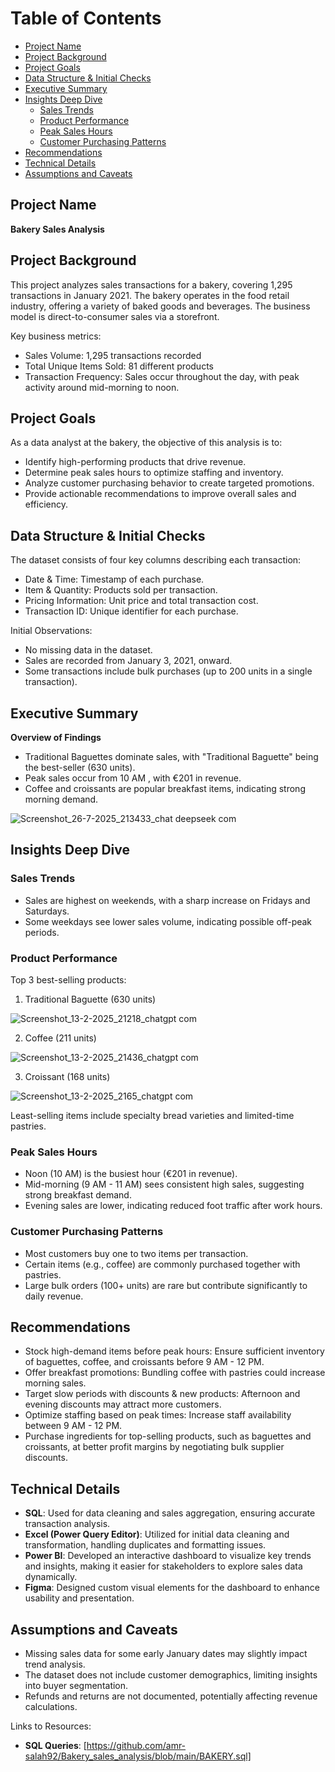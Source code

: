 # Table of Contents

- [Project Name](#project-name)
- [Project Background](#project-background)
- [Project Goals](#project-goals)
- [Data Structure & Initial Checks](#data-structure--initial-checks)
- [Executive Summary](#executive-summary)
- [Insights Deep Dive](#insights-deep-dive)
  - [Sales Trends](#sales-trends)
  - [Product Performance](#product-performance)
  - [Peak Sales Hours](#peak-sales-hours)
  - [Customer Purchasing Patterns](#customer-purchasing-patterns)
- [Recommendations](#recommendations)
- [Technical Details](#technical-details)
- [Assumptions and Caveats](#assumptions-and-caveats)

## Project Name

**Bakery Sales Analysis**

## Project Background

This project analyzes sales transactions for a bakery, covering 1,295 transactions in January 2021. The bakery operates in the food retail industry, offering a variety of baked goods and beverages. The business model is direct-to-consumer sales via a storefront.

Key business metrics:
- Sales Volume: 1,295 transactions recorded
- Total Unique Items Sold: 81 different products
- Transaction Frequency: Sales occur throughout the day, with peak activity around mid-morning to noon.

## Project Goals

As a data analyst at the bakery, the objective of this analysis is to:
- Identify high-performing products that drive revenue.
- Determine peak sales hours to optimize staffing and inventory.
- Analyze customer purchasing behavior to create targeted promotions.
- Provide actionable recommendations to improve overall sales and efficiency.

## Data Structure & Initial Checks

The dataset consists of four key columns describing each transaction:
- Date & Time: Timestamp of each purchase.
- Item & Quantity: Products sold per transaction.
- Pricing Information: Unit price and total transaction cost.
- Transaction ID: Unique identifier for each purchase.

Initial Observations:
- No missing data in the dataset.
- Sales are recorded from January 3, 2021, onward.
- Some transactions include bulk purchases (up to 200 units in a single transaction).

## Executive Summary

**Overview of Findings**
- Traditional Baguettes dominate sales, with "Traditional Baguette" being the best-seller (630 units).
- Peak sales occur from 10 AM , with €201 in revenue.
- Coffee and croissants are popular breakfast items, indicating strong morning demand.

  
![Screenshot_26-7-2025_213433_chat deepseek com](https://github.com/user-attachments/assets/b8bce037-19b2-4327-934c-9c9928d19bfc)

## Insights Deep Dive

### Sales Trends
- Sales are highest on weekends, with a sharp increase on Fridays and Saturdays.
- Some weekdays see lower sales volume, indicating possible off-peak periods.

### Product Performance
Top 3 best-selling products:
1. Traditional Baguette (630 units)

![Screenshot_13-2-2025_21218_chatgpt com](https://github.com/user-attachments/assets/8181122d-6096-4717-865f-fbb3cb361abb)

2. Coffee (211 units)

![Screenshot_13-2-2025_21436_chatgpt com](https://github.com/user-attachments/assets/c356edec-34ab-43b8-921b-61f54a0b08bd)

3. Croissant (168 units)

![Screenshot_13-2-2025_2165_chatgpt com](https://github.com/user-attachments/assets/b7489a65-c578-4533-b189-47f610222ddf)

Least-selling items include specialty bread varieties and limited-time pastries.

### Peak Sales Hours
- Noon (10 AM) is the busiest hour (€201 in revenue).
- Mid-morning (9 AM - 11 AM) sees consistent high sales, suggesting strong breakfast demand.
- Evening sales are lower, indicating reduced foot traffic after work hours.

### Customer Purchasing Patterns
- Most customers buy one to two items per transaction.
- Certain items (e.g., coffee) are commonly purchased together with pastries.
- Large bulk orders (100+ units) are rare but contribute significantly to daily revenue.

## Recommendations
- Stock high-demand items before peak hours: Ensure sufficient inventory of baguettes, coffee, and croissants before 9 AM - 12 PM.
- Offer breakfast promotions: Bundling coffee with pastries could increase morning sales.
- Target slow periods with discounts & new products: Afternoon and evening discounts may attract more customers.
- Optimize staffing based on peak times: Increase staff availability between 9 AM - 12 PM.
- Purchase ingredients for top-selling products, such as baguettes and croissants, at better profit margins by negotiating bulk supplier discounts.

## Technical Details
- **SQL**: Used for data cleaning and sales aggregation, ensuring accurate transaction analysis.
- **Excel (Power Query Editor)**: Utilized for initial data cleaning and transformation, handling duplicates and formatting issues.
- **Power BI**: Developed an interactive dashboard to visualize key trends and insights, making it easier for stakeholders to explore sales data dynamically.
- **Figma**: Designed custom visual elements for the dashboard to enhance usability and presentation.

## Assumptions and Caveats
- Missing sales data for some early January dates may slightly impact trend analysis.
- The dataset does not include customer demographics, limiting insights into buyer segmentation.
- Refunds and returns are not documented, potentially affecting revenue calculations.

Links to Resources:
- **SQL Queries**: [https://github.com/amr-salah92/Bakery_sales_analysis/blob/main/BAKERY.sql]

